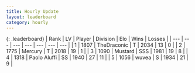 ```yaml
---
title: Hourly Update
layout: leaderboard
category: hourly
---
```


{: .leaderboard}
| Rank | LV | Player | Division | Elo | Wins | Losses |
| --- | --- | --- | --- | --- | --- | --- |
| <span data-change="0">1</span> | 1807 | <span title="ID: 544310">TheDraconic</span> | T | <span data-change="0">2034</span> | <span data-change="0">13</span> | <span data-change="0">0</span> |
| <span data-change="0">2</span> | 1775 | <span title="ID: 692745">Mercury</span> | T | <span data-change="0">2018</span> | <span data-change="0">19</span> | <span data-change="0">1</span> |
| <span data-change="0">3</span> | 1090 | <span title="ID: 611082">Mustard</span> | SSS | <span data-change="0">1981</span> | <span data-change="0">19</span> | <span data-change="0">8</span> |
| <span data-change="0">4</span> | 1318 | <span title="ID: 512212">Paolo Aluffi</span> | SS | <span data-change="0">1940</span> | <span data-change="0">27</span> | <span data-change="0">11</span> |
| <span data-change="0">5</span> | 1056 | <span title="ID: 740957">wuvea</span> | S | <span data-change="0">1934</span> | <span data-change="0">21</span> | <span data-change="0">9</span> |